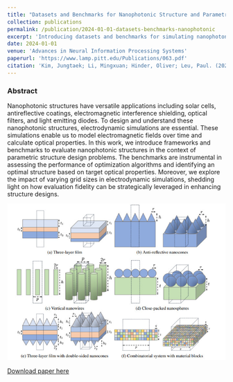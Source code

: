 ```yaml
---
title: "Datasets and Benchmarks for Nanophotonic Structure and Parametric Design Simulations"
collection: publications
permalink: /publication/2024-01-01-datasets-benchmarks-nanophotonic
excerpt: 'Introducing datasets and benchmarks for simulating nanophotonic structures and designs.'
date: 2024-01-01
venue: 'Advances in Neural Information Processing Systems'
paperurl: 'https://www.lamp.pitt.edu/Publications/063.pdf'
citation: 'Kim, Jungtaek; Li, Mingxuan; Hinder, Oliver; Leu, Paul. (2024). &quot;Datasets and Benchmarks for Nanophotonic Structure and Parametric Design Simulations.&quot; <i>Advances in Neural Information Processing Systems</i>. 36.'
---
```

### Abstract

Nanophotonic structures have versatile applications including solar cells, antireflective coatings, electromagnetic interference shielding, optical filters, and light
emitting diodes. To design and understand these nanophotonic structures, electrodynamic simulations are essential. These simulations enable us to model electromagnetic fields over time and calculate optical properties. In this work, we
introduce frameworks and benchmarks to evaluate nanophotonic structures in the
context of parametric structure design problems. The benchmarks are instrumental
in assessing the performance of optimization algorithms and identifying an optimal
structure based on target optical properties. Moreover, we explore the impact of
varying grid sizes in electrodynamic simulations, shedding light on how evaluation
fidelity can be strategically leveraged in enhancing structure designs.

![Table of Contents Image](/images/2024-01-01-TOC.jpg)

[Download paper here](https://www.lamp.pitt.edu/Publications/063.pdf)

<!-- Recommended citation: Kim, Jungtaek; Li, Mingxuan; Hinder, Oliver; Leu, Paul. (2024). "Datasets and Benchmarks for Nanophotonic Structure and Parametric Design Simulations." <i>Advances in Neural Information Processing Systems</i>. 36. -->